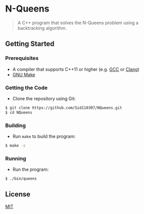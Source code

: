 # N-Queens

> A C++ program that solves the N-Queens problem using a backtracking algorithm.

## Getting Started

### Prerequisites

- A compiler that supports C++11 or higher (e.g. [GCC](https://gcc.gnu.org/) or [Clang](https://clang.llvm.org/))
- [GNU Make](https://www.gnu.org/software/make/)

### Getting the Code

- Clone the repository using Git:

```bash
$ git clone https://github.com/Sid110307/NQueens.git
$ cd NQueens
```

### Building

- Run `make` to build the program:

```bash
$ make -s
```

### Running

- Run the program:

```bash
$ ./bin/queens
```

## License

[MIT](https://opensource.org/licenses/MIT)
